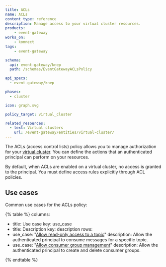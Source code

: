 ```yaml
---
title: ACLs
name: ACLs
content_type: reference
description: Manage access to your virtual cluster resources.
products:
    - event-gateway
works_on:
    - konnect
tags:
    - event-gateway

schema:
  api: event-gateway/knep
  path: /schemas/EventGatewayACLsPolicy

api_specs:
  - event-gateway/knep

phases:
  - cluster

icon: graph.svg

policy_target: virtual_cluster

related_resources:
  - text: Virtual clusters
    url: /event-gateway/entities/virtual-cluster/
---
```


The ACLs (access control lists) policy allows you to manage authorization for your [virtual cluster](/event-gateway/entities/virtual-cluster/). You can define the actions that an authenticated principal can perform on your resources.

By default, when ACLs are enabled on a virtual cluster, no access is granted to the principal. You must define access rules explicitly through ACL policies.

## Use cases

Common use cases for the ACLs policy:

<!--vale off-->
{% table %}
columns:
  - title: Use case
    key: use_case
  - title: Description
    key: description
rows:
  - use_case: "[Allow read-only access to a topic](./examples/read-only-topic/)"
    description: Allow the authenticated principal to consume messages for a specific topic.
  - use_case: "[Allow consumer group management](./examples/manage-consumer-groups/)"
    description: Allow the authenticated principal to create and delete consumer groups.

{% endtable %}
<!--vale on-->